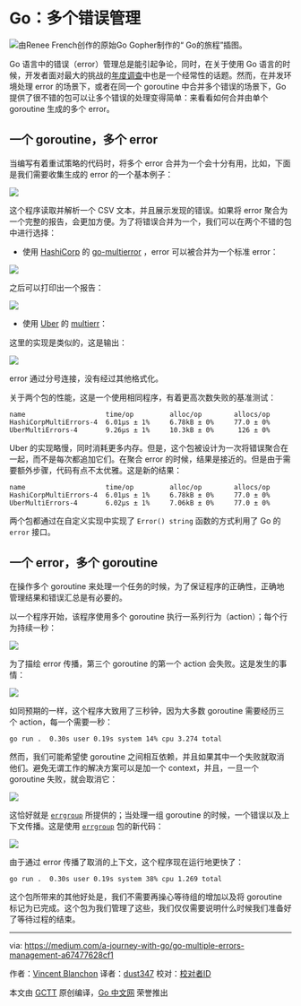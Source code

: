 # Go：多个错误管理
![由Renee French创作的原始Go Gopher制作的“ Go的旅程”插图。](https://github.com/studygolang/gctt-images2/blob/master/20200901-Go-Multiple-Errors-Management/Illustration.png?raw=true)

Go 语言中的错误（error）管理总是能引起争论，同时，在关于使用 Go 语言的时候，开发者面对最大的挑战的[年度调查](https://blog.golang.org/survey2019-results)中也是一个经常性的话题。然而，在并发环境处理 error 的场景下，或者在同一个 goroutine 中合并多个错误的场景下，Go 提供了很不错的包可以让多个错误的处理变得简单：来看看如何合并由单个 goroutine 生成的多个 error。

## 一个 goroutine，多个 error
当编写有着重试策略的代码时，将多个 error 合并为一个会十分有用，比如，下面是我们需要收集生成的 error 的一个基本例子：

![](https://github.com/studygolang/gctt-images2/blob/master/20200901-Go-Multiple-Errors-Management/a-basic-example.png?raw=true)

这个程序读取并解析一个 CSV 文本，并且展示发现的错误。如果将 error 聚合为一个完整的报告，会更加方便。为了将错误合并为一个，我们可以在两个不错的包中进行选择：

- 使用 [HashiCorp](https://github.com/hashicorp) 的 [go-multierror](https://github.com/hashicorp/go-multierror) ，error 可以被合并为一个标准 error：

![](https://github.com/studygolang/gctt-images2/blob/master/20200901-Go-Multiple-Errors-Management/Using-go-multierror.png?raw=true)

之后可以打印出一个报告：

![](https://github.com/studygolang/gctt-images2/blob/master/20200901-Go-Multiple-Errors-Management/a-report.png?raw=true)

- 使用 [Uber](https://github.com/uber-go) 的 [multierr](https://github.com/uber-go/multierr)：

这里的实现是类似的，这是输出：

![](https://github.com/studygolang/gctt-images2/blob/master/20200901-Go-Multiple-Errors-Management/Using-multierr.png?raw=true)

error 通过分号连接，没有经过其他格式化。

关于两个包的性能，这是一个使用相同程序，有着更高次数失败的基准测试：

```
name                    time/op         alloc/op        allocs/op
HashiCorpMultiErrors-4  6.01µs ± 1%     6.78kB ± 0%     77.0 ± 0%
UberMultiErrors-4       9.26µs ± 1%     10.3kB ± 0%      126 ± 0%
```

Uber 的实现略慢，同时消耗更多内存。但是，这个包被设计为一次将错误聚合在一起，而不是每次都追加它们。在聚合 error 的时候，结果是接近的。但是由于需要额外步骤，代码有点不太优雅。这是新的结果：

```
name                    time/op         alloc/op        allocs/op
HashiCorpMultiErrors-4  6.01µs ± 1%     6.78kB ± 0%     77.0 ± 0%
UberMultiErrors-4       6.02µs ± 1%     7.06kB ± 0%     77.0 ± 0%
```

两个包都通过在自定义实现中实现了 `Error() string` 函数的方式利用了 Go 的 `error` 接口。

## 一个 error，多个 goroutine
在操作多个 goroutine 来处理一个任务的时候，为了保证程序的正确性，正确地管理结果和错误汇总是有必要的。

以一个程序开始，该程序使用多个 goroutine 执行一系列行为（action）；每个行为持续一秒：

![](https://github.com/studygolang/gctt-images2/blob/master/20200901-Go-Multiple-Errors-Management/use-multiple-goroutines-to-perform-a-series-of-actions.png?raw=true)

为了描绘 error 传播，第三个 goroutine 的第一个 action 会失败。这是发生的事情：

![](https://github.com/studygolang/gctt-images2/blob/master/20200901-Go-Multiple-Errors-Management/illustrate-the-error-propagation.png?raw=true)

如同预期的一样，这个程序大致用了三秒钟，因为大多数 goroutine 需要经历三个 action，每一个需要一秒：

```
go run .  0.30s user 0.19s system 14% cpu 3.274 total
```

然而，我们可能希望使 goroutine 之间相互依赖，并且如果其中一个失败就取消他们。避免无谓工作的解决方案可以是加一个 context，并且，一旦一个 goroutine 失败，就会取消它：

![](https://github.com/studygolang/gctt-images2/blob/master/20200901-Go-Multiple-Errors-Management/avoid-unnecessary-work.png?raw=true)

这恰好就是 [`errgroup`](https://pkg.go.dev/golang.org/x/sync/errgroup?tab=doc) 所提供的；当处理一组 goroutine 的时候，一个错误以及上下文传播。这是使用 [`errgroup`](https://pkg.go.dev/golang.org/x/sync/errgroup?tab=doc) 包的新代码：

![](https://github.com/studygolang/gctt-images2/blob/master/20200901-Go-Multiple-Errors-Management/using-the-package-errgroup.png?raw=true)

由于通过 error 传播了取消的上下文，这个程序现在运行地更快了：

```
go run .  0.30s user 0.19s system 38% cpu 1.269 total
```

这个包所带来的其他好处是，我们不需要再操心等待组的增加以及将 goroutine 标记为已完成。这个包为我们管理了这些，我们仅仅需要说明什么时候我们准备好了等待过程的结束。

---
via: https://medium.com/a-journey-with-go/go-multiple-errors-management-a67477628cf1

作者：[Vincent Blanchon](https://medium.com/@blanchon.vincent)
译者：[dust347](https://github.com/dust347)
校对：[校对者ID](https://github.com/校对者ID)

本文由 [GCTT](https://github.com/studygolang/GCTT) 原创编译，[Go 中文网](https://studygolang.com/) 荣誉推出
